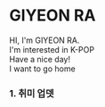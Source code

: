 # GIYEON RA
HI, I'm GIYEON RA.  
I'm interested in K-POP  
Have a nice day!  
I want to go home  
### 1. 취미 업뎃